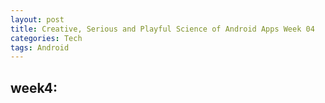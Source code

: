```yaml
---
layout: post
title: Creative, Serious and Playful Science of Android Apps Week 04
categories: Tech
tags: Android
---
```


week4:
---
